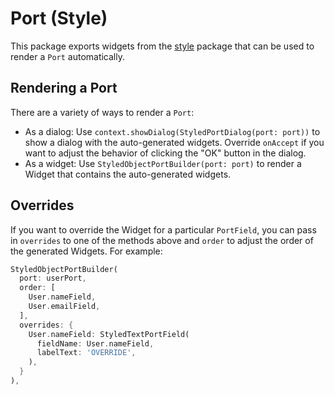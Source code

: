 # Port (Style)

This package exports widgets from the [style](../../style/README.md) package that can be used to render a `Port` automatically.

## Rendering a Port

There are a variety of ways to render a `Port`:

- As a dialog: Use `context.showDialog(StyledPortDialog(port: port))` to show a dialog with the auto-generated widgets. Override `onAccept` if you want to adjust the behavior of clicking the "OK" button in the dialog.
- As a widget: Use `StyledObjectPortBuilder(port: port)` to render a Widget that contains the auto-generated widgets.

## Overrides

If you want to override the Widget for a particular `PortField`, you can pass in `overrides` to one of the methods above and `order` to adjust the order of the generated Widgets. For example:

```dart
StyledObjectPortBuilder(
  port: userPort,
  order: [
    User.nameField,
    User.emailField,
  ],
  overrides: {
    User.nameField: StyledTextPortField(
      fieldName: User.nameField,
      labelText: 'OVERRIDE',
    ),
  }
),
```
